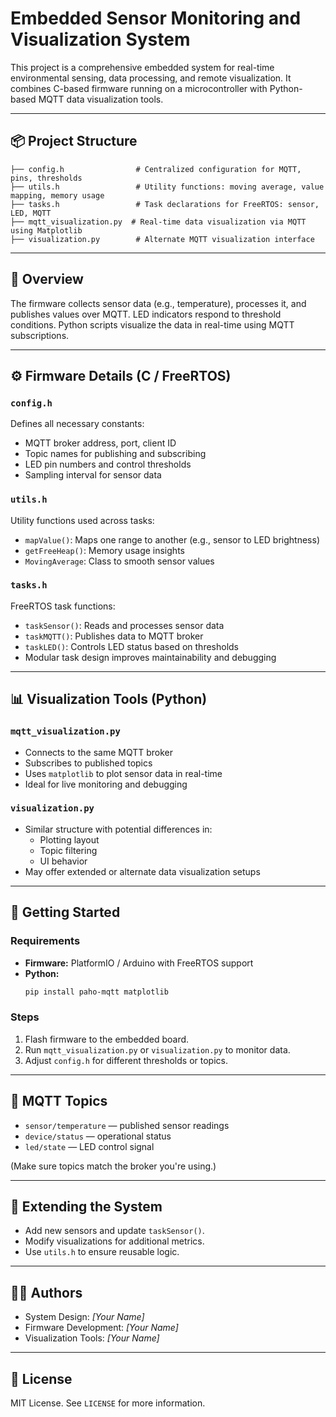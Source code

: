 # Embedded Sensor Monitoring and Visualization System

This project is a comprehensive embedded system for real-time environmental sensing, data processing, and remote visualization. It combines C-based firmware running on a microcontroller with Python-based MQTT data visualization tools.

---

## 📦 Project Structure

```
├── config.h                # Centralized configuration for MQTT, pins, thresholds
├── utils.h                 # Utility functions: moving average, value mapping, memory usage
├── tasks.h                 # Task declarations for FreeRTOS: sensor, LED, MQTT
├── mqtt_visualization.py  # Real-time data visualization via MQTT using Matplotlib
├── visualization.py        # Alternate MQTT visualization interface
```

---

## 🧠 Overview

The firmware collects sensor data (e.g., temperature), processes it, and publishes values over MQTT. LED indicators respond to threshold conditions. Python scripts visualize the data in real-time using MQTT subscriptions.

---

## ⚙️ Firmware Details (C / FreeRTOS)

### `config.h`
Defines all necessary constants:
- MQTT broker address, port, client ID
- Topic names for publishing and subscribing
- LED pin numbers and control thresholds
- Sampling interval for sensor data

### `utils.h`
Utility functions used across tasks:
- `mapValue()`: Maps one range to another (e.g., sensor to LED brightness)
- `getFreeHeap()`: Memory usage insights
- `MovingAverage`: Class to smooth sensor values

### `tasks.h`
FreeRTOS task functions:
- `taskSensor()`: Reads and processes sensor data
- `taskMQTT()`: Publishes data to MQTT broker
- `taskLED()`: Controls LED status based on thresholds
- Modular task design improves maintainability and debugging

---

## 📊 Visualization Tools (Python)

### `mqtt_visualization.py`
- Connects to the same MQTT broker
- Subscribes to published topics
- Uses `matplotlib` to plot sensor data in real-time
- Ideal for live monitoring and debugging

### `visualization.py`
- Similar structure with potential differences in:
  - Plotting layout
  - Topic filtering
  - UI behavior
- May offer extended or alternate data visualization setups

---

## 🚀 Getting Started

### Requirements
- **Firmware:** PlatformIO / Arduino with FreeRTOS support
- **Python:**
  ```bash
  pip install paho-mqtt matplotlib
  ```

### Steps
1. Flash firmware to the embedded board.
2. Run `mqtt_visualization.py` or `visualization.py` to monitor data.
3. Adjust `config.h` for different thresholds or topics.

---

## 📡 MQTT Topics

- `sensor/temperature` — published sensor readings
- `device/status` — operational status
- `led/state` — LED control signal

(Make sure topics match the broker you're using.)

---

## 🧰 Extending the System

- Add new sensors and update `taskSensor()`.
- Modify visualizations for additional metrics.
- Use `utils.h` to ensure reusable logic.

---

## 🧑‍💻 Authors

- System Design: *[Your Name]*
- Firmware Development: *[Your Name]*
- Visualization Tools: *[Your Name]*

---

## 📄 License

MIT License. See `LICENSE` for more information.
